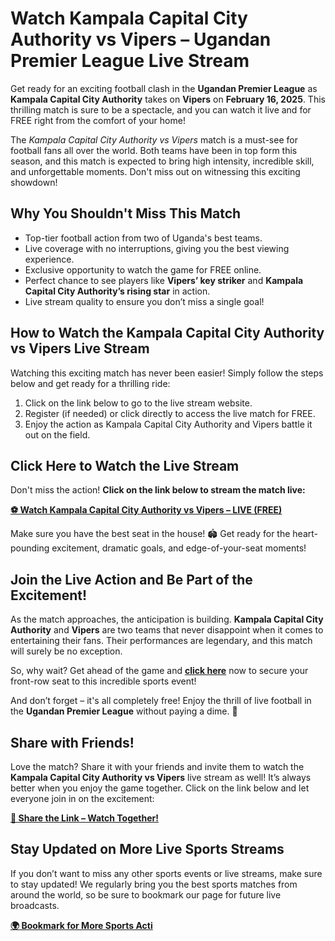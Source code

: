 # Watch Kampala Capital City Authority vs Vipers – Ugandan Premier League Live Stream

Get ready for an exciting football clash in the **Ugandan Premier League** as **Kampala Capital City Authority** takes on **Vipers** on **February 16, 2025**. This thrilling match is sure to be a spectacle, and you can watch it live and for FREE right from the comfort of your home!

The _Kampala Capital City Authority vs Vipers_ match is a must-see for football fans all over the world. Both teams have been in top form this season, and this match is expected to bring high intensity, incredible skill, and unforgettable moments. Don't miss out on witnessing this exciting showdown!

## Why You Shouldn't Miss This Match

- Top-tier football action from two of Uganda's best teams.
- Live coverage with no interruptions, giving you the best viewing experience.
- Exclusive opportunity to watch the game for FREE online.
- Perfect chance to see players like **Vipers’ key striker** and **Kampala Capital City Authority’s rising star** in action.
- Live stream quality to ensure you don’t miss a single goal!

## How to Watch the Kampala Capital City Authority vs Vipers Live Stream

Watching this exciting match has never been easier! Simply follow the steps below and get ready for a thrilling ride:

1. Click on the link below to go to the live stream website.
2. Register (if needed) or click directly to access the live match for FREE.
3. Enjoy the action as Kampala Capital City Authority and Vipers battle it out on the field.

## Click Here to Watch the Live Stream

Don't miss the action! **Click on the link below to stream the match live:**

[**⚽ Watch Kampala Capital City Authority vs Vipers – LIVE (FREE)**](https://tinyurl.com/livestreamfreeo?st=Kampala+Capital+City+Authority+vs+Vipers&si=ghc)

Make sure you have the best seat in the house! 🏟️ Get ready for the heart-pounding excitement, dramatic goals, and edge-of-your-seat moments!

## Join the Live Action and Be Part of the Excitement!

As the match approaches, the anticipation is building. **Kampala Capital City Authority** and **Vipers** are two teams that never disappoint when it comes to entertaining their fans. Their performances are legendary, and this match will surely be no exception.

So, why wait? Get ahead of the game and [**click here**](https://tinyurl.com/livestreamfreeo?st=Kampala+Capital+City+Authority+vs+Vipers&si=ghc) now to secure your front-row seat to this incredible sports event!

And don’t forget – it's all completely free! Enjoy the thrill of live football in the **Ugandan Premier League** without paying a dime. 🎉

## Share with Friends!

Love the match? Share it with your friends and invite them to watch the **Kampala Capital City Authority vs Vipers** live stream as well! It’s always better when you enjoy the game together. Click on the link below and let everyone join in on the excitement:

[**🎯 Share the Link – Watch Together!**](https://tinyurl.com/livestreamfreeo?st=Kampala+Capital+City+Authority+vs+Vipers&si=ghc)

## Stay Updated on More Live Sports Streams

If you don’t want to miss any other sports events or live streams, make sure to stay updated! We regularly bring you the best sports matches from around the world, so be sure to bookmark our page for future live broadcasts.

[**🌍 Bookmark for More Sports Acti**](https://tinyurl.com/livestreamfreeo?st=Kampala+Capital+City+Authority+vs+Vipers&si=ghc)
